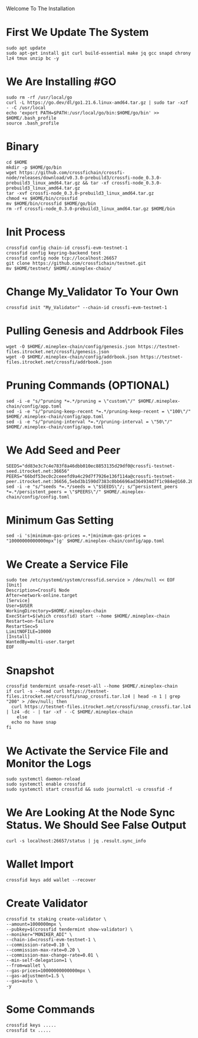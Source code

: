 Welcome To The Installation

# First We Update The System

```
sudo apt update
sudo apt-get install git curl build-essential make jq gcc snapd chrony lz4 tmux unzip bc -y
```
# We Are Installing #GO

```
sudo rm -rf /usr/local/go
curl -L https://go.dev/dl/go1.21.6.linux-amd64.tar.gz | sudo tar -xzf - -C /usr/local
echo 'export PATH=$PATH:/usr/local/go/bin:$HOME/go/bin' >> $HOME/.bash_profile
source .bash_profile
```

# Binary 

```
cd $HOME
mkdir -p $HOME/go/bin
wget https://github.com/crossfichain/crossfi-node/releases/download/v0.3.0-prebuild3/crossfi-node_0.3.0-prebuild3_linux_amd64.tar.gz && tar -xf crossfi-node_0.3.0-prebuild3_linux_amd64.tar.gz
tar -xvf crossfi-node_0.3.0-prebuild3_linux_amd64.tar.gz
chmod +x $HOME/bin/crossfid
mv $HOME/bin/crossfid $HOME/go/bin
rm -rf crossfi-node_0.3.0-prebuild3_linux_amd64.tar.gz $HOME/bin
```

# Init Process

```
crossfid config chain-id crossfi-evm-testnet-1
crossfid config keyring-backend test
crossfid config node tcp://localhost:26657
git clone https://github.com/crossfichain/testnet.git
mv $HOME/testnet/ $HOME/.mineplex-chain/
```

# Change My_Validator To Your Own

```
crossfid init "My_Validator" --chain-id crossfi-evm-testnet-1
```

# Pulling Genesis and Addrbook Files

```
wget -O $HOME/.mineplex-chain/config/genesis.json https://testnet-files.itrocket.net/crossfi/genesis.json
wget -O $HOME/.mineplex-chain/config/addrbook.json https://testnet-files.itrocket.net/crossfi/addrbook.json
```

# Pruning Commands (OPTIONAL)

```
sed -i -e "s/^pruning *=.*/pruning = \"custom\"/" $HOME/.mineplex-chain/config/app.toml
sed -i -e "s/^pruning-keep-recent *=.*/pruning-keep-recent = \"100\"/" $HOME/.mineplex-chain/config/app.toml
sed -i -e "s/^pruning-interval *=.*/pruning-interval = \"50\"/" $HOME/.mineplex-chain/config/app.toml
```

# We Add Seed and Peer

```
SEEDS="dd83e3c7c4e783f8a46dbb010ec8853135d29df0@crossfi-testnet-seed.itrocket.net:36656"
PEERS="66bdf53ec0c2ceeefd9a4c29d7f7926e136f114a@crossfi-testnet-peer.itrocket.net:36656,5ebd3b1590d7383c0bb6696ad364934d7f1c984e@160.202.128.199:56156,b88d969ba0e158da1b4066f5c17af9da68c52c7a@65.109.53.24:44656"
sed -i -e "s/^seeds *=.*/seeds = \"$SEEDS\"/; s/^persistent_peers *=.*/persistent_peers = \"$PEERS\"/" $HOME/.mineplex-chain/config/config.toml
```

# Minimum Gas Setting

```
sed -i 's|minimum-gas-prices =.*|minimum-gas-prices = "10000000000000mpx"|g' $HOME/.mineplex-chain/config/app.toml
```

# We Create a Service File

```
sudo tee /etc/systemd/system/crossfid.service > /dev/null << EOF
[Unit]
Description=CrossFi Node
After=network-online.target
[Service]
User=$USER
WorkingDirectory=$HOME/.mineplex-chain
ExecStart=$(which crossfid) start --home $HOME/.mineplex-chain
Restart=on-failure
RestartSec=5
LimitNOFILE=10000
[Install]
WantedBy=multi-user.target
EOF
```

# Snapshot

```
crossfid tendermint unsafe-reset-all --home $HOME/.mineplex-chain
if curl -s --head curl https://testnet-files.itrocket.net/crossfi/snap_crossfi.tar.lz4 | head -n 1 | grep "200" > /dev/null; then
  curl https://testnet-files.itrocket.net/crossfi/snap_crossfi.tar.lz4 | lz4 -dc - | tar -xf - -C $HOME/.mineplex-chain
    else
  echo no have snap
fi
```

# We Activate the Service File and Monitor the Logs

```
sudo systemctl daemon-reload
sudo systemctl enable crossfid
sudo systemctl start crossfid && sudo journalctl -u crossfid -f
```
# We Are Looking At the Node Sync Status. We Should See False Output

```
curl -s localhost:26657/status | jq .result.sync_info
```

# Wallet Import 

```
crossfid keys add wallet --recover
```

# Create Validator

```
crossfid tx staking create-validator \
--amount=1000000mpx \
--pubkey=$(crossfid tendermint show-validator) \
--moniker="MONIKER_ADI" \
--chain-id=crossfi-evm-testnet-1 \
--commission-rate=0.10 \
--commission-max-rate=0.20 \
--commission-max-change-rate=0.01 \
--min-self-delegation=1 \
--from=wallet \
--gas-prices=10000000000000mpx \
--gas-adjustment=1.5 \
--gas=auto \
-y 
```

# Some Commands

```
crossfid keys .....
crossfid tx .....
```

